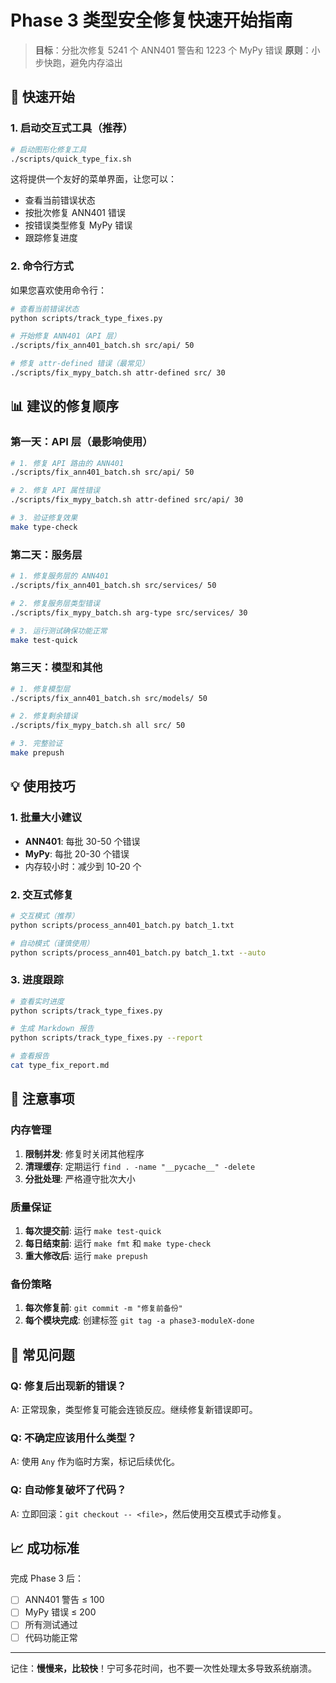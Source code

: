 # Phase 3 类型安全修复快速开始指南

> **目标**：分批次修复 5241 个 ANN401 警告和 1223 个 MyPy 错误
> **原则**：小步快跑，避免内存溢出

## 🚀 快速开始

### 1. 启动交互式工具（推荐）

```bash
# 启动图形化修复工具
./scripts/quick_type_fix.sh
```

这将提供一个友好的菜单界面，让您可以：
- 查看当前错误状态
- 按批次修复 ANN401 错误
- 按错误类型修复 MyPy 错误
- 跟踪修复进度

### 2. 命令行方式

如果您喜欢使用命令行：

```bash
# 查看当前错误状态
python scripts/track_type_fixes.py

# 开始修复 ANN401（API 层）
./scripts/fix_ann401_batch.sh src/api/ 50

# 修复 attr-defined 错误（最常见）
./scripts/fix_mypy_batch.sh attr-defined src/ 30
```

## 📊 建议的修复顺序

### 第一天：API 层（最影响使用）
```bash
# 1. 修复 API 路由的 ANN401
./scripts/fix_ann401_batch.sh src/api/ 50

# 2. 修复 API 属性错误
./scripts/fix_mypy_batch.sh attr-defined src/api/ 30

# 3. 验证修复效果
make type-check
```

### 第二天：服务层
```bash
# 1. 修复服务层的 ANN401
./scripts/fix_ann401_batch.sh src/services/ 50

# 2. 修复服务层类型错误
./scripts/fix_mypy_batch.sh arg-type src/services/ 30

# 3. 运行测试确保功能正常
make test-quick
```

### 第三天：模型和其他
```bash
# 1. 修复模型层
./scripts/fix_ann401_batch.sh src/models/ 50

# 2. 修复剩余错误
./scripts/fix_mypy_batch.sh all src/ 50

# 3. 完整验证
make prepush
```

## 💡 使用技巧

### 1. 批量大小建议
- **ANN401**: 每批 30-50 个错误
- **MyPy**: 每批 20-30 个错误
- 内存较小时：减少到 10-20 个

### 2. 交互式修复
```bash
# 交互模式（推荐）
python scripts/process_ann401_batch.py batch_1.txt

# 自动模式（谨慎使用）
python scripts/process_ann401_batch.py batch_1.txt --auto
```

### 3. 进度跟踪
```bash
# 查看实时进度
python scripts/track_type_fixes.py

# 生成 Markdown 报告
python scripts/track_type_fixes.py --report

# 查看报告
cat type_fix_report.md
```

## 🚨 注意事项

### 内存管理
1. **限制并发**: 修复时关闭其他程序
2. **清理缓存**: 定期运行 `find . -name "__pycache__" -delete`
3. **分批处理**: 严格遵守批次大小

### 质量保证
1. **每次提交前**: 运行 `make test-quick`
2. **每日结束前**: 运行 `make fmt` 和 `make type-check`
3. **重大修改后**: 运行 `make prepush`

### 备份策略
1. **每次修复前**: `git commit -m "修复前备份"`
2. **每个模块完成**: 创建标签 `git tag -a phase3-moduleX-done`

## 🔧 常见问题

### Q: 修复后出现新的错误？
A: 正常现象，类型修复可能会连锁反应。继续修复新错误即可。

### Q: 不确定应该用什么类型？
A: 使用 `Any` 作为临时方案，标记后续优化。

### Q: 自动修复破坏了代码？
A: 立即回滚：`git checkout -- <file>`，然后使用交互模式手动修复。

## 📈 成功标准

完成 Phase 3 后：
- [ ] ANN401 警告 ≤ 100
- [ ] MyPy 错误 ≤ 200
- [ ] 所有测试通过
- [ ] 代码功能正常

---

记住：**慢慢来，比较快**！宁可多花时间，也不要一次性处理太多导致系统崩溃。
